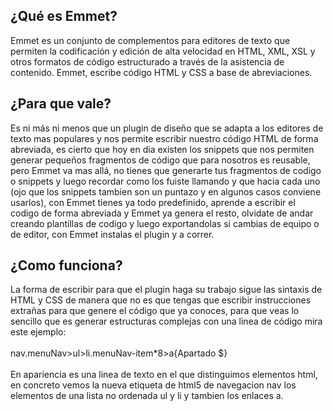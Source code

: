 ## ¿Qué es Emmet?
Emmet es un conjunto de complementos para editores de texto que permiten la codificación y edición de alta velocidad en HTML, XML, XSL y otros formatos de código estructurado a través de la asistencia de contenido. Emmet, escribe código HTML y CSS a base de abreviaciones.

## ¿Para que vale?
Es ni más ni menos que un plugin de diseño que se adapta a los editores de texto mas populares y nos permite escribir nuestro código HTML de forma abreviada, es cierto que hoy en dia existen los snippets que nos permiten generar pequeños fragmentos de código que para nosotros es reusable, pero Emmet va mas allá, no tienes que generarte tus fragmentos de codigo o snippets y luego recordar como los fuiste llamando y que hacia cada uno (ojo que los snippets tambien son un puntazo y en algunos casos conviene usarlos), con Emmet tienes ya todo predefinido, aprende a escribir el codigo de forma abreviada y Emmet ya genera el resto, olvidate de andar creando plantillas de codigo y luego exportandolas si cambias de equipo o de editor, con Emmet instalas el plugin y a correr.

## ¿Como funciona?
La forma de escribir para que el plugin haga su trabajo sigue las sintaxis de HTML y CSS de manera que no es que tengas que escribir instrucciones extrañas para que genere el código que ya conoces, para que veas lo sencillo que es generar estructuras complejas con una linea de código mira este ejemplo:
<br>
<br>
nav.menuNav>ul>li.menuNav-item*8>a{Apartado $}
<br>
<br>
En apariencia es una linea de texto en el que distinguimos elementos html, en concreto vemos la nueva etiqueta de html5 de navegacion nav los elementos de una lista no ordenada ul y li y tambien los enlaces a.
